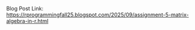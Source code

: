 Blog Post Link: https://rprogrammingfall25.blogspot.com/2025/09/assignment-5-matrix-algebra-in-r.html 
